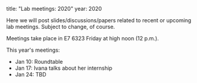 title: "Lab meetings: 2020"
year: 2020

Here we will post slides/discussions/papers related to recent or upcoming lab meetings. Subject to change, of course.

Meetings take place in E7 6323 Friday at high noon (12 p.m.).

This year's meetings:

* Jan 10: Roundtable
* Jan 17: Ivana talks about her internship
* Jan 24: TBD
